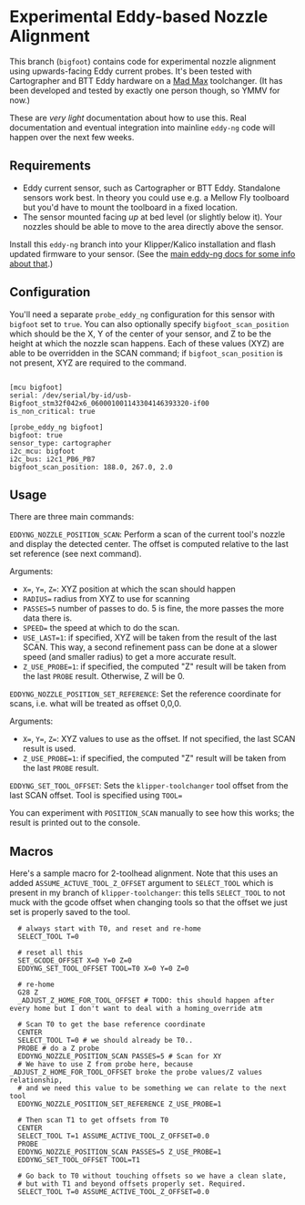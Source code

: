 # Experimental Eddy-based Nozzle Alignment

This branch (`bigfoot`) contains code for experimental nozzle alignment
using upwards-facing Eddy current probes. It's been tested with
Cartographer and BTT Eddy hardware on a [Mad Max](https://github.com/zruncho3d/madmax)
toolchanger. (It has been developed and tested by exactly one person though,
so YMMV for now.)

These are _very light_ documentation about how to use this. Real documentation
and eventual integration into mainline `eddy-ng` code will happen over the next
few weeks.

## Requirements

* Eddy current sensor, such as Cartographer or BTT Eddy. Standalone sensors
  work best. In theory you could use e.g. a Mellow Fly toolboard but you'd have
  to mount the toolboard in a fixed location.
* The sensor mounted facing _up_ at bed level (or slightly below it). Your nozzles
  should be able to move to the area directly above the sensor.

Install this `eddy-ng` branch into your Klipper/Kalico installation and flash
updated firmware to your sensor. (See the [main eddy-ng docs for some info about that](https://github.com/vvuk/eddy-ng).)

## Configuration

You'll need a separate `probe_eddy_ng` configuration for this sensor with `bigfoot` set
to `true`. You can also optionally specify `bigfoot_scan_position` which should be the
X, Y of the center of your sensor, and Z to be the height at which the nozzle scan
happens. Each of these values (XYZ) are able to be overridden in the SCAN command;
if `bigfoot_scan_position` is not present, XYZ are required to the command.

```

[mcu bigfoot]
serial: /dev/serial/by-id/usb-Bigfoot_stm32f042x6_060001001143304146393320-if00
is_non_critical: true

[probe_eddy_ng bigfoot]
bigfoot: true
sensor_type: cartographer
i2c_mcu: bigfoot
i2c_bus: i2c1_PB6_PB7
bigfoot_scan_position: 188.0, 267.0, 2.0

```

## Usage

There are three main commands:

`EDDYNG_NOZZLE_POSITION_SCAN`: Perform a scan of the current tool's nozzle and display the detected center. The offset is computed relative to the last set reference (see next command).

Arguments:
  * `X=`, `Y=`, `Z=`: XYZ position at which the scan should happen
  * `RADIUS=` radius from XYZ to use for scanning
  * `PASSES=5` number of passes to do. 5 is fine, the more passes the more data there is.
  * `SPEED=` the speed at which to do the scan.
  * `USE_LAST=1`: if specified, XYZ will be taken from the result of the last SCAN. This way, a second refinement pass can be done at a slower speed (and smaller radius) to get a more accurate result.
  * `Z_USE_PROBE=1`: if specified, the computed "Z" result will be taken from the last `PROBE` result. Otherwise, Z will be 0.

`EDDYNG_NOZZLE_POSITION_SET_REFERENCE`: Set the reference coordinate for scans, i.e. what will be treated as offset 0,0,0.

Arguments:
  * `X=`, `Y=`, `Z=`: XYZ values to use as the offset. If not specified, the last SCAN result is used.
  * `Z_USE_PROBE=1`: if specified, the computed "Z" result will be taken from the last `PROBE` result.

`EDDYNG_SET_TOOL_OFFSET`: Sets the `klipper-toolchanger` tool offset from the last SCAN offset. Tool is specified using `TOOL=`

You can experiment with `POSITION_SCAN` manually to see how this works; the result is printed out to the console.

## Macros

Here's a sample macro for 2-toolhead alignment. Note that this uses an added `ASSUME_ACTUVE_TOOL_Z_OFFSET` argument to `SELECT_TOOL` which is present in my branch of `klipper-toolchanger`: this tells `SELECT_TOOL` to not muck with the gcode offset when changing tools so that the offset we just set is properly saved to the tool.

```
  # always start with T0, and reset and re-home
  SELECT_TOOL T=0

  # reset all this
  SET_GCODE_OFFSET X=0 Y=0 Z=0
  EDDYNG_SET_TOOL_OFFSET TOOL=T0 X=0 Y=0 Z=0

  # re-home
  G28 Z
  _ADJUST_Z_HOME_FOR_TOOL_OFFSET # TODO: this should happen after every home but I don't want to deal with a homing_override atm

  # Scan T0 to get the base reference coordinate
  CENTER
  SELECT_TOOL T=0 # we should already be T0..
  PROBE # do a Z probe
  EDDYNG_NOZZLE_POSITION_SCAN PASSES=5 # Scan for XY
  # We have to use Z from probe here, because _ADJUST_Z_HOME_FOR_TOOL_OFFSET broke the probe values/Z values relationship,
  # and we need this value to be something we can relate to the next tool
  EDDYNG_NOZZLE_POSITION_SET_REFERENCE Z_USE_PROBE=1

  # Then scan T1 to get offsets from T0
  CENTER
  SELECT_TOOL T=1 ASSUME_ACTIVE_TOOL_Z_OFFSET=0.0
  PROBE
  EDDYNG_NOZZLE_POSITION_SCAN PASSES=5 Z_USE_PROBE=1
  EDDYNG_SET_TOOL_OFFSET TOOL=T1

  # Go back to T0 without touching offsets so we have a clean slate,
  # but with T1 and beyond offsets properly set. Required.
  SELECT_TOOL T=0 ASSUME_ACTIVE_TOOL_Z_OFFSET=0.0
```

